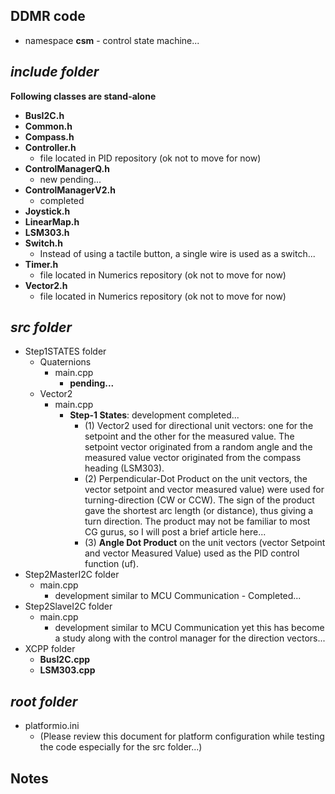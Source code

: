 ## DDMR code

- namespace **csm** - control state machine...

## ***include folder***

**Following classes are stand-alone**
- **BusI2C.h** 
- **Common.h** 
- **Compass.h** 
- **Controller.h**   
    - file located in PID repository (ok not to move for now)
- **ControlManagerQ.h**   
    - new pending...
- **ControlManagerV2.h**
    - completed
- **Joystick.h** 
- **LinearMap.h** 
- **LSM303.h** 
- **Switch.h** 
    - Instead of using a tactile button, a single wire is used as a switch...
- **Timer.h**  
    - file located in Numerics repository (ok not to move for now)
- **Vector2.h** 
    - file located in Numerics repository (ok not to move for now)

## ***src folder***

- Step1STATES folder
    - Quaternions
        - main.cpp
            - **pending...**
    - Vector2
        - main.cpp
            - **Step-1 States**: development completed...
                - (1) Vector2 used for directional unit vectors: one for the setpoint and the other for the measured value. The setpoint vector originated from a random angle and the measured value vector originated from the compass heading (LSM303).
                - (2) Perpendicular-Dot Product on the unit vectors, the vector setpoint and vector measured value) were used for turning-direction (CW or CCW). The sign of the product gave the shortest arc length (or distance), thus giving a turn direction. The product may not be familiar to most CG gurus, so I will post a brief article here...
                - (3) **Angle Dot Product** on the unit vectors (vector Setpoint and vector Measured Value) used as the PID control function (uf).
- Step2MasterI2C folder
    - main.cpp
        - development similar to MCU Communication - Completed...
- Step2SlaveI2C folder
    - main.cpp
        - development similar to MCU Communication yet this has become a study along with the control manager for the direction vectors...
- XCPP folder
    - **BusI2C.cpp** 
    - **LSM303.cpp**

## ***root folder***

- platformio.ini
    - (Please review this document for platform configuration while testing the code especially for the src folder...)

## Notes


